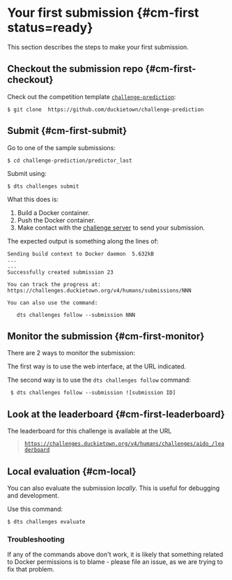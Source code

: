 # Your first submission {#cm-first status=ready}

This section describes the steps to make your first submission.

## Checkout the submission repo {#cm-first-checkout}

Check out the competition template [`challenge-prediction`][template]:

    $ git clone  https://github.com/duckietown/challenge-prediction
    

[template]: https://github.com/duckietown/challenge-prediction


## Submit {#cm-first-submit}

Go to one of the sample submissions:

    $ cd challenge-prediction/predictor_last

Submit using:

    $ dts challenges submit
    
What this does is:

1. Build a Docker container.
2. Push the Docker container.
3. Make contact with the [challenge server][server] to send your submission.

[server]: https://challenges.duckietown.org/v4/

The expected output is something along the lines of:

    Sending build context to Docker daemon  5.632kB
    ...
    ...
    Successfully created submission 23
    
    You can track the progress at: https://challenges.duckietown.org/v4/humans/submissions/NNN
    
    You can also use the command:
    
       dts challenges follow --submission NNN

## Monitor the submission {#cm-first-monitor}

There are 2 ways to monitor the submission:

The first way is to use the web interface, at the URL indicated.

The second way is to use the `dts challenges follow` command:

     $ dts challenges follow --submission ![submission ID]
     
     
## Look at the leaderboard {#cm-first-leaderboard}


The leaderboard for this challenge is available at the URL 

> [`https://challenges.duckietown.org/v4/humans/challenges/aido_/leaderboard`][leaderboard]
    
    
[leaderboard]: https://challenges.duckietown.org/v4/humans/challenges/aido2_simple_prediction_r1/leaderboard


      
     
## Local evaluation {#cm-local}

You can also evaluate the submission *locally*.  This is useful for debugging and development.

Use this command:

    $ dts challenges evaluate 
    
### Troubleshooting

If any of the commands above don't work, it is likely that something
related to Docker permissions is to blame - please file an issue, as we are trying to fix that problem.


